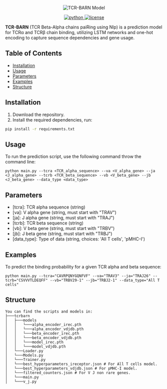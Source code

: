 
<p align="center">
  <img src="https://github.com/user-attachments/assets/b1d0e1bf-6b3d-4119-8902-f262ca67909d" alt="TCR-BARN Model" />
</p>
<p align="center">
    <a href="https://img.shields.io/badge/python-100%25-blue">
        <img alt="python" src="https://img.shields.io/badge/python-100%25-blue">
    </a>
    <a href="https://img.shields.io/badge/license-MIT-blue">
        <img alt="license" src="https://img.shields.io/badge/license-MIT-blue">
    </a>

**TCR-BARN** (TCR Beta-Alpha chains paiRing using Nlp) is a prediction model for TCRα and TCRβ chain binding, 
utilizing LSTM networks and one-hot encoding to capture sequence dependencies and gene usage. 


## Table of Contents

- [Installation](#installation)
- [Usage](#usage)
- [Parameters](#parameters)
- [Examples](#Examples)
- [Structure](#structure)

## Installation
1. Download the repository.
2. Install the required dependencies, run:
```bash
pip install -r requirements.txt
```

## Usage
To run the prediction script, use the following command throw the command line:

```
python main.py --tcra <TCR_alpha_sequence> --va <V_alpha_gene> --ja <J_alpha_gene> --tcrb <TCR_beta_sequence> --vb <V_beta_gene> --jb <J_beta_gene> --data_type <data_type>
```

## Parameters
- [tcra]: TCR alpha sequence (string)
- [va]: V alpha gene (string, must start with "TRAV")
- [ja]: J alpha gene (string, must start with "TRAJ")
- [tcrb]: TCR beta sequence (string)
- [vb]: V beta gene (string, must start with "TRBV")
- [jb]: J beta gene (string, must start with "TRBJ")
- [data_type]: Type of data (string, choices: 'All T cells', 'pMHC-I')

## Examples
To predict the binding probability for a given TCR alpha and beta sequence:
```
python main.py --tcra="CAVRPQNYGQNFVF" --va="TRAV3" --ja="TRAJ26" --tcrb="CSVVVTLDEQFF" --vb="TRBV29-1" --jb="TRBJ2-1" --data_type="All T cells"
```

## Structure

```
You can find the scripts and models in:
├───tcrbarn
│   ├───models
│   │   └───alpha_encoder_irec.pth
│   │   └───alpha_encoder_vdjdb.pth
│   │   └───beta_encoder_irec.pth
│   │   └───beta_encoder_vdjdb.pth
│   │   └───model_irec.pth
│   │   └───model_vdjdb.pth
│   └───Loader.py
│   └───Models.py
│   └───Trainer.py
│   └───best_hyperparameters_ireceptor.json # For All T cells model.
│   └───best_hyperparameters_vdjdb.json # For pMHC-I model.
│   └───filtered_counters.json # For V J non rare genes.
│   └───main.py
│   └───v_j.py


```
